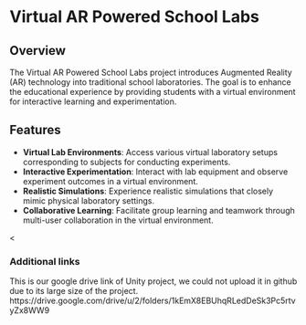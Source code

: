 <!DOCTYPE html>
<html>

<body>

  <h1>Virtual AR Powered School Labs</h1>

  <h2>Overview</h2>

  <p>The Virtual AR Powered School Labs project introduces Augmented Reality (AR) technology into traditional school laboratories. The goal is to enhance the educational experience by providing students with a virtual environment for interactive learning and experimentation.</p>

  <h2>Features</h2>

  <ul>
    <li><strong>Virtual Lab Environments</strong>: Access various virtual laboratory setups corresponding to subjects for conducting experiments.</li>
    <li><strong>Interactive Experimentation</strong>: Interact with lab equipment and observe experiment outcomes in a virtual environment.</li>
    <li><strong>Realistic Simulations</strong>: Experience realistic simulations that closely mimic physical laboratory settings.</li>
    <li><strong>Collaborative Learning</strong>: Facilitate group learning and teamwork through multi-user collaboration in the virtual environment.</li>
  </ul>

  <<h3>
      Additional links
  </h3>
  <p>
This is our google drive link of Unity project, we could not upload it in github due to its large size of the project.
https://drive.google.com/drive/u/2/folders/1kEmX8EBUhqRLedDeSk3Pc5rtvyZx8WW9
  </p>

</body>

</html>

